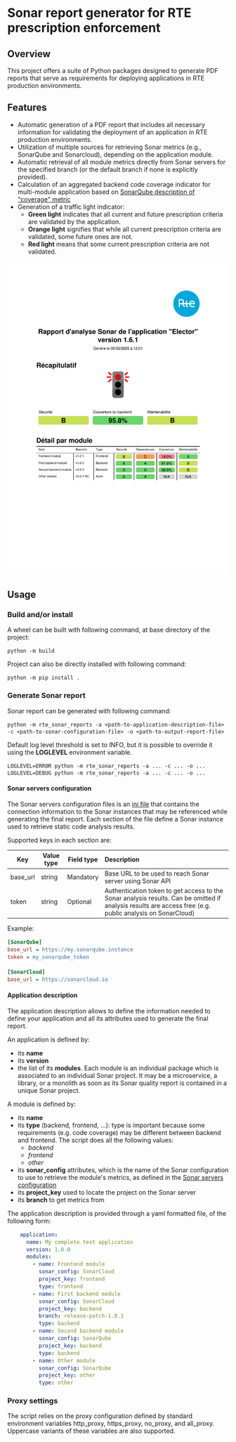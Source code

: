 # Sonar report generator for RTE prescription enforcement

## Overview

This project offers a suite of Python packages designed to generate PDF reports that serve as requirements for deploying
applications in RTE production environments.

## Features

- Automatic generation of a PDF report that includes all necessary information for validating the deployment of an application in RTE production environments.
- Utilization of multiple sources for retrieving Sonar metrics (e.g., SonarQube and Sonarcloud), depending on the application module.
- Automatic retrieval of all module metrics directly from Sonar servers for the specified branch (or the default branch if none is explicitly provided).
- Calculation of an aggregated backend code coverage indicator for multi-module application based on [SonarQube description of "coverage" metric](https://docs.sonarsource.com/sonarqube-server/latest/user-guide/code-metrics/metrics-definition/) 
- Generation of a traffic light indicator:
  - **Green light** indicates that all current and future prescription criteria are validated by the application.
  - **Orange light** signifies that while all current prescription criteria are validated, some future ones are not.
  - **Red light** means that some current prescription criteria are not validated.

![PDF report example](./report_example.png)

## Usage

### Build and/or install

A wheel can be built with following command, at base directory of the project:

```shell
python -m build
```

Project can also be directly installed with following command:

```shell
python -m pip install .
```

### Generate Sonar report

Sonar report can be generated with following command:

```shell
python -m rte_sonar_reports -a <path-to-application-description-file> -c <path-to-sonar-configuration-file> -o <path-to-output-report-file>
```

Default log level threshold is set to INFO, but it is possible to override it using the **LOGLEVEL** environment variable.

```shell
LOGLEVEL=ERROR python -m rte_sonar_reports -a ... -c ... -o ...
LOGLEVEL=DEBUG python -m rte_sonar_reports -a ... -c ... -o ...
```

#### Sonar servers configuration

The Sonar servers configuration files is an [ini file](https://en.wikipedia.org/wiki/INI_file) that contains the
connection information to the Sonar instances that may be referenced while generating the final report. Each section of
the file define a Sonar instance used to retrieve static code analysis results.

Supported keys in each section are:

| Key      | Value type | Field type | Description                                                                                                                                               |
|----------|------------|------------|:----------------------------------------------------------------------------------------------------------------------------------------------------------|
| base_url | string     | Mandatory  | Base URL to be used to reach Sonar server using Sonar API                                                                                                 |
| token    | string     | Optional   | Authentication token to get access to the Sonar analysis results. Can be omitted if analysis results are access free (e.g. public analysis on SonarCloud) |

Example:

```ini
[SonarQube]
base_url = https://my.sonarqube.instance
token = my_sonarqube_token

[SonarCloud]
base_url = https://sonarcloud.io
```

#### Application description

The application description allows to define the information needed to define your application and all its attributes
used to generate the final report.

An application is defined by:
- its **name**
- its **version**
- the list of its **modules**. Each module is an individual package which is associated to an individual Sonar project.
  It may be a microservice, a library, or a monolith as soon as its Sonar quality report is contained in a unique Sonar
  project.

A module is defined by:
- its **name**
- its **type** (backend, frontend, ...): type is important because some requirements (e.g. code coverage) may be
  different between backend and frontend. The script does all the following values:
  - *backend*
  - *frontend*
  - *other*
- its **sonar_config** attributes, which is the name of the Sonar configuration to use to retrieve the module's metrics,
  as defined in the [Sonar servers configuration](#sonar-servers-configuration)
- its **project_key** used to locate the project on the Sonar server
- its **branch** to get metrics from

The application description is provided through a yaml formatted file, of the following form:

```yaml
    application:
      name: My complete test application
      version: 1.0.0
      modules:
        - name: Frontend module
          sonar_config: SonarCloud
          project_key: frontend
          type: frontend
        - name: First backend module
          sonar_config: SonarCloud
          project_key: backend
          branch: release-patch-1.0.1
          type: backend
        - name: Second backend module
          sonar_config: SonarQube
          project_key: backend
          type: backend
        - name: Other module
          sonar_config: SonarQube
          project_key: other
          type: other
```

### Proxy settings

The script relies on the proxy configuration defined by standard environment variables http_proxy, https_proxy,
no_proxy, and all_proxy. Uppercase variants of these variables are also supported.
